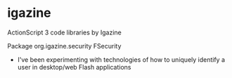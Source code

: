 igazine
=======

ActionScript 3 code libraries by Igazine

Package org.igazine.security
  FSecurity
  - I've been experimenting with technologies of how to uniquely identify a user in desktop/web Flash applications
    
